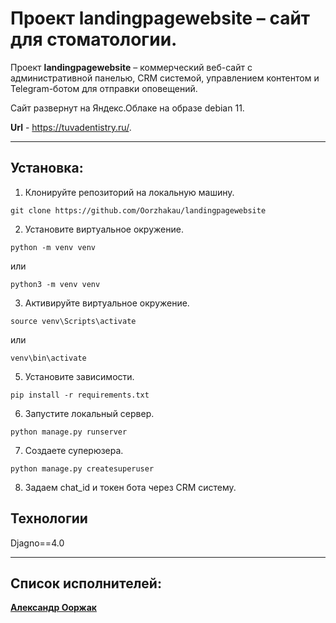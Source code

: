 # Проект landingpagewebsite – сайт для стоматологии.

Проект **landingpagewebsite** – коммерческий веб-сайт с административной панелью, CRM системой, управлением контентом и Telegram-ботом для отправки оповещений.

Сайт развернут на Яндекс.Облаке на образе debian 11.

**Url** - https://tuvadentistry.ru/.

___

## Установка:
1. Клонируйте репозиторий на локальную машину.

``git clone https://github.com/Oorzhakau/landingpagewebsite``

2. Установите виртуальное окружение.

``python -m venv venv`` 

 или
 
 ``python3 -m venv venv``
 
3. Активируйте виртуальное окружение.

``source venv\Scripts\activate``

или

``venv\bin\activate``

5. Установите зависимости.

``pip install -r requirements.txt``

6. Запустите локальный сервер.

``python manage.py runserver``

7. Создаете суперюзера.

``python manage.py createsuperuser``

8. Задаем chat_id и токен бота через CRM систему.

## Технологии
Djagno==4.0

___

## Список исполнителей:

**[Александр Ооржак](https://github.com/Oorzhakau)**
